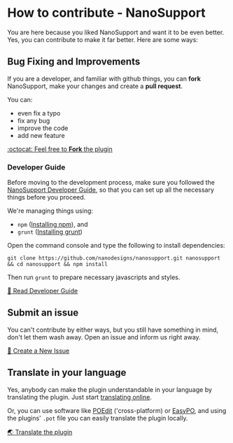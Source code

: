 # How to contribute - NanoSupport
You are here because you liked NanoSupport and want it to be even better. Yes, you can contribute to make it far better. Here are some ways:

## Bug Fixing and Improvements
If you are a developer, and familiar with github things, you can **fork** NanoSupport, make your changes and create a **pull request**.

You can:
* even fix a typo
* fix any bug
* improve the code
* add new feature

[:octocat: Feel free to **Fork** the plugin](https://github.com/nanodesigns/nanosupport/fork)

### Developer Guide
Before moving to the development process, make sure you followed the [NanoSupport Developer Guide](https://github.com/nanodesigns/nanosupport/wiki/Developer-Guide), so that you can set up all the necessary things before you proceed.

We're managing things using:

* `npm` ([Installing npm](https://docs.npmjs.com/getting-started/installing-node)), and
* `grunt` ([Installing grunt](https://gruntjs.com/getting-started))

Open the command console and type the following to install dependencies:

````
git clone https://github.com/nanodesigns/nanosupport.git nanosupport && cd nanosupport && npm install
````

Then run `grunt` to prepare necessary javascripts and styles.

[:blue_book: Read Developer Guide](https://github.com/nanodesigns/nanosupport/wiki/Developer-Guide)

## Submit an issue
You can't contribute by either ways, but you still have something in mind, don't let them wash away. Open an issue and inform us right away.

[:bug: Create a New Issue](https://github.com/nanodesigns/nanosupport/issues/new)

## Translate in your language
Yes, anybody can make the plugin understandable in your language by translating the plugin. Just start [translating online](https://translate.wordpress.org/projects/wp-plugins/nanosupport).

Or, you can use software like [POEdit](https://poedit.net/download) ('cross-platform) or [EasyPO](http://www.eazypo.ca/), and using the plugins' `.pot` file you can easily translate the plugin locally.

[:earth_asia: Translate the plugin](https://translate.wordpress.org/projects/wp-plugins/nanosupport)
